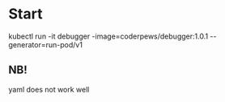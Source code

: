 # Start
kubectl run -it debugger -image=coderpews/debugger:1.0.1 --generator=run-pod/v1


## NB!

yaml does not work well